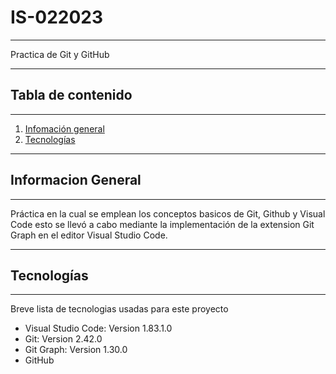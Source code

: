# IS-022023
***
Practica de Git y GitHub
***
## Tabla de contenido
***
1. [Infomación general](#general-info)
2. [Tecnologías](#technologies)
***
## Informacion General
***
Práctica en la cual se emplean los conceptos basicos de Git, Github y Visual Code
esto se llevó a cabo mediante la implementación de la extension Git Graph en el
editor Visual Studio Code.
***
## Tecnologías
***
Breve lista de tecnologias usadas para este proyecto

* Visual Studio Code: Version 1.83.1.0
* Git: Version 2.42.0
* Git Graph: Version 1.30.0
* GitHub
